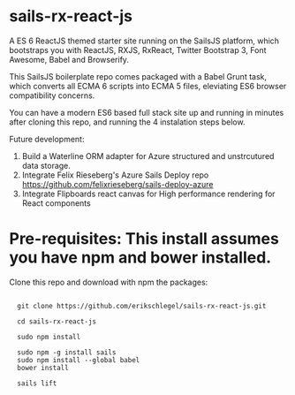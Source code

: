 sails-rx-react-js
========================

A ES 6 ReactJS themed starter site running on the SailsJS platform, which bootstraps you with ReactJS, RXJS, RxReact, Twitter Bootstrap 3, Font Awesome, Babel and Browserify. 

This SailsJS boilerplate repo comes packaged with a Babel Grunt task, which converts all ECMA 6 scripts into ECMA 5 files, eleviating ES6 browser compatibility concerns.

You can have a modern ES6 based full stack site up and running in minutes after cloning this repo, and running the 4 instalation steps below.

Future development: <br>
 1) Build a Waterline ORM adapter for Azure structured and unstrcutured data storage.<br>
 2) Integrate Felix Rieseberg's Azure Sails Deploy repo https://github.com/felixrieseberg/sails-deploy-azure<br>
 3) Integrate Flipboards react canvas for High performance <canvas> rendering for React components

# Pre-requisites: This install assumes you have npm and bower installed.

Clone this repo and download with npm the packages:
```

  git clone https://github.com/erikschlegel/sails-rx-react-js.git

  cd sails-rx-react-js

  sudo npm install

  sudo npm -g install sails
  sudo npm install --global babel
  bower install

  sails lift

```
